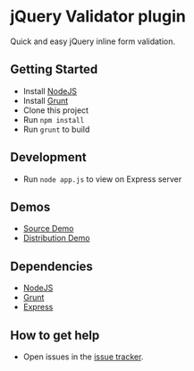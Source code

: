 # jQuery Validator plugin #

Quick and easy jQuery inline form validation.

## Getting Started ##

* Install [NodeJS](http://nodejs.org/ "node.js")
* Install [Grunt](http://gruntjs.com/ "Grunt")
* Clone this project
* Run ``npm install``
* Run ``grunt`` to build

## Development ##

* Run ``node app.js`` to view on Express server 

## Demos ##

* [Source Demo](http://localhost:3000/demo/src-demo.html "source demo")
* [Distribution Demo](http://localhost:3000/demo/dist-demo.html "distribution demo")

## Dependencies ##

* [NodeJS](http://nodejs.org/ "node.js")
* [Grunt](http://gruntjs.com/ "Grunt")
* [Express](http://expressjs.com/ "Express")

## How to get help ##
* Open issues in the [issue tracker](https://github.com/gurunate/jquery-validator/issues?state=open).
